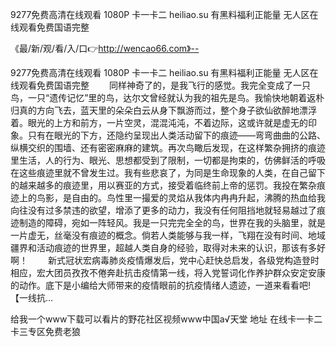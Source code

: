 9277免费高清在线观看 1080P
卡一卡二
heiliao.su 有黑料福利正能量
无人区在线观看免费国语完整


《最/新/观/看/入/口👉http://wencao66.com》--

9277免费高清在线观看 1080P
卡一卡二
heiliao.su 有黑料福利正能量
无人区在线观看免费国语完整
　　同样神奇了的，是我飞行的感觉。我完全变成了一只鸟，一只“遗传记忆”里的鸟，达尔文曾经就认为我的祖先是鸟。我愉快地朝着返朴归真的方向飞去，蓝天里的朵朵白云从身下飘游而过，整个身子欲仙欲醉地漂浮着。眼光的上方和前方，一片空灵，混混沌沌，不着边际，这或许就是虚无的印象。只有在眼光的下方，还隐约呈现出人类活动留下的痕迹——弯弯曲曲的公路、纵横交织的围墙、还有密密麻麻的建筑。再次鸟瞰后发现，在这样繁杂拥挤的痕迹里生活，人的行为、眼光、思想都受到了限制，一切都是拘束的，仿佛鲜活的呼吸在这些痕迹里就不曾发生过。我有些悲哀了，为同是生命现象的人类，在自己留下的越来越多的痕迹里，用以赛亚的方式，接受着临终前上帝的惩罚。我投在繁杂痕迹上的鸟影，是自由的。鸟性里一撮爱的灵焰从我体内冉冉升起，沸腾的热血给我向往没有过多禁违的欲望，增添了更多的动力，我没有任何阻挡地就轻易越过了痕迹制造的障碍，宛如一阵轻风。我是一只完完全全的鸟，世界在我的头脑里，就是一片虚无，丝毫没有痕迹的概念。倘若人类能够与我一样，飞翔在没有时间、地域疆界和活动痕迹的世界里，超越人类自身的经验，取得对未来的认识，那该有多好啊！
　　新式冠状宏病毒肺炎疫情爆发后，党中心赶快总启发，各级党构造登时相应，宏大团员孜孜不倦奔赴抗击疫情第一线，将入党誓词化作养护群众安定安康的动作。底下是小编给大师带来的疫情眼前的抗疫情绪人遗迹，一道来看看吧!【一线抗...





给我一个www下载可以看片的野花社区视频www中国а√天堂 地址 在线卡一卡二卡三专区免费老狼
